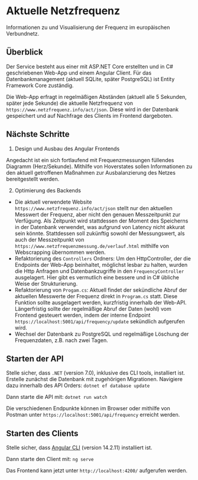 # Aktuelle Netzfrequenz
Informationen zu und Visualisierung der Frequenz im europäischen Verbundnetz.

## Überblick

Der Service besteht aus einer mit ASP.NET Core erstellten und in C# geschriebenen Web-App und einem Angular Client. Für das Datenbankmanagement (aktuell SQLite, später PostgreSQL) ist Entity Framework Core zuständig.

Die Web-App erfragt in regelmäßigen Abständen (aktuell alle 5 Sekunden, später jede Sekunde) die aktuelle Netzfrequenz von `https://www.netzfrequenz.info/act/json`. Diese wird in der Datenbank gespeichert und auf Nachfrage des Clients im Frontend dargeboten. 


## Nächste Schritte

1. Design und Ausbau des Angular Frontends

Angedacht ist ein sich fortlaufend mit Frequenzmessungen füllendes Diagramm (Herz/Sekunde). Mithilfe von Hoverstates sollen Informationen zu den aktuell getroffenen Maßnahmen zur Ausbalanzierung des Netzes bereitgestellt werden.

2. Optimierung des Backends

- Die aktuell verwendete Website `https://www.netzfrequenz.info/act/json` stellt nur den aktuellen Messwert der Frequenz, aber nicht den genauen Messzeitpunkt zur Verfügung. Als Zeitpunkt wird stattdessen der Moment des Speicherns in der Datenbank verwendet, was aufgrund von Latency nicht akkurat sein könnte. Stattdessen soll zukünftig sowohl der Messungswert, als auch der Messzeitpunkt von `https://www.netzfrequenzmessung.de/verlauf.html` mithilfe von Webscrapping übernommen werden. 
- Refaktorierung des `Controllers` Ordners: Um den HttpController, der die Endpoints der Web-App beinhaltet, möglichst lesbar zu halten, wurden die Http Anfragen und Datenbankzugriffe in den `FrequencyController` ausgelagert. Hier gibt es vermutlich eine bessere und in C# übliche Weise der Strukturierung.
- Refaktorierung von `Progam.cs`: Aktuell findet der sekündliche Abruf der aktuellen Messwerte der Frequenz direkt in `Program.cs` statt. Diese Funktion sollte ausgelagert werden, kurzfristig innerhalb der Web-API. Längerfristig sollte der regelmäßige Abruf der Daten (wohl) vom Frontend gesteuert werden, indem der interne Endpoint `https://localhost:5001/api/frequency/update` sekündlich aufgerufen wird.
- Wechsel der Datenbank zu PostgreSQL und regelmäßige Löschung der Frequenzdaten, z.B. nach zwei Tagen.

## Starten der API

Stelle sicher, dass `.NET` (version 7.0), inklusive des CLI tools, installiert ist.
Erstelle zunächst die Datenbank mit zugehörigen Migrationen. Navigiere dazu innerhalb des API Orders:
`dotnet ef database update`

Dann starte die API mit:
`dotnet run watch`

Die verschiedenen Endpunkte können im Browser oder mithilfe von Postman unter `https://localhost:5001/api/frequency` erreicht werden.

## Starten des Clients

Stelle sicher, dass [Angular CLI](https://github.com/angular/angular-cli) (version 14.2.11) installiert ist.

Dann starte den Client mit:
`ng serve`

Das Frontend kann jetzt unter `http://localhost:4200/` aufgerufen werden.
